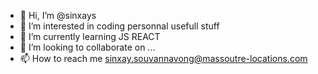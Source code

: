 - 👋 Hi, I’m @sinxays
- 👀 I’m interested in coding personnal usefull stuff
- 🌱 I’m currently learning JS REACT
- 💞️ I’m looking to collaborate on ...
- 📫 How to reach me sinxay.souvannavong@massoutre-locations.com

<!---
sinxays/sinxays is a ✨ special ✨ repository because its `README.md` (this file) appears on your GitHub profile.
You can click the Preview link to take a look at your changes.
--->
